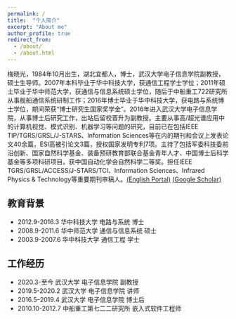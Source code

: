 ```yaml
---
permalink: /
title:  "个人简介"
excerpt: "About me"
author_profile: true
redirect_from: 
  - /about/
  - /about.html
---
```


梅晓光，1984年10月出生，湖北宜都人，博士，武汉大学电子信息学院副教授，硕士生导师。2007年本科毕业于华中科技大学，获通信工程学士学位；2011年硕士毕业于华中师范大学，获通信与信息系统硕士学位，随后于中船重工722研究所从事舰船通信系统研制工作；2016年博士毕业于华中科技大学，获电路与系统博士学位，期间荣获“博士研究生国家奖学金”。2016年进入武汉大学电子信息学院，从事博士后研究工作，出站后留校晋升为副教授。主要从事高/超光谱应用中的计算机视觉、模式识别、机器学习等问题的研究，目前已在包括IEEE TIP/TGRS/GRSL/J-STARS、Information Sciences等在内的期刊和会议上发表论文40余篇，ESI高被引论文3篇，授权国家发明专利7项。主持了包括军委科技委前沿创新、国家自然科学基金、装备预研教育部联合基金青年人才、中国博士后科学基金等多项科研项目。获中国自动化学会自然科学二等奖。担任IEEE TGRS/GRSL/ACCESS/J-STARS/TCI、Information Sciences、Infrared Physics & Technology等重要期刊审稿人。[(English Portal)](http://mvp.whu.edu.cn/xiaoguang-mei/) [(Google Scholar)](https://scholar.google.com/citations?hl=zh-CN&user=2rgDpugAAAAJ&view_op=list_works&sortby=pubdate)


## 教育背景

* 2012.9-2016.3 华中科技大学 电路与系统  博士
* 2008.9-2011.6 华中师范大学 通信与信息系统  硕士
* 2003.9-2007.6 华中科技大学 通信工程  学士

## 工作经历
* 2020.3-至今 武汉大学 电子信息学院 副教授
* 2019.5-2020.2 武汉大学 电子信息学院 讲师
* 2016.5–2019.4 武汉大学 电子信息学院  博士后
* 2010.10-2012.7 中船重工第七二二研究所  嵌入式软件工程师
